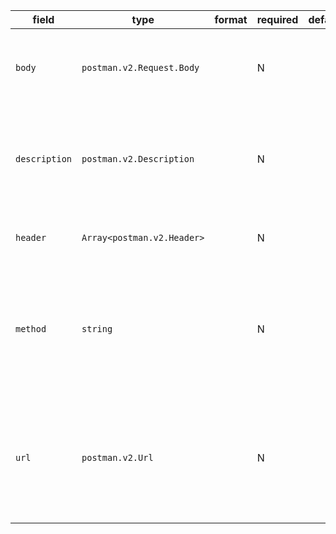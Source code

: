 | field | type | format | required | default | description |
|---|---|---|---|---|---|
| `body` | `postman.v2.Request.Body` |  | N |  | This field contains the data usually contained in the request body. |
| `description` | `postman.v2.Description` |  | N |  | A Description can be a raw text, or be an object, which holds the description along with its format. |
| `header` | `Array<postman.v2.Header>` |  | N |  | A representation for a list of headers |
| `method` | `string` |  | N |  | GET PUT POST PATCH DELETE COPY HEAD OPTIONS LINK UNLINK PURGE LOCK UNLOCK PROPFIND VIEW |
| `url` | `postman.v2.Url` |  | N |  | If object, contains the complete broken-down URL for this request. If string, contains the literal request URL. |
